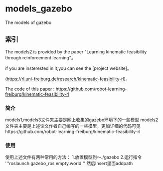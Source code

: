 # models_gazebo
The models of gazebo
## 索引
The models2 is  provided by the paper "Learning kinematic feasibility through reinforcement learning"。

if you are insterested in it,you can see the [project website]。

(https://rl.uni-freiburg.de/research/kinematic-feasibility-rl)。

The code of this paper : https://github.com/robot-learning-freiburg/kinematic-feasibility-rl
### 简介
models1,models3文件夹主要是网上收集的gazebo环境下的一些模型
models2文件夹主要是上述论文作者自己编写的一些模型，更加详细的代码可见https://github.com/robot-learning-freiburg/kinematic-feasibility-rl
### 使用
使用上述文件有两种常用的方法： 
1.放置模型到～./gazebo
2.运行指令
'''roslaunch gazebo_ros empty.world'''
然后Insert里面addpath


